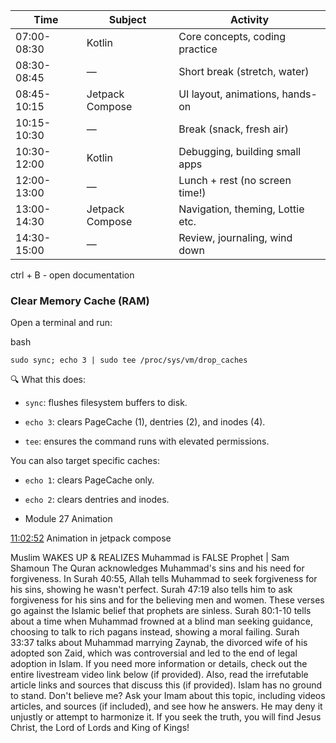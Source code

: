
| Time        | Subject         | Activity                         |
| ----------- | --------------- | -------------------------------- |
| 07:00-08:30 | Kotlin          | Core concepts, coding practice   |
| 08:30-08:45 | —               | Short break (stretch, water)     |
| 08:45-10:15 | Jetpack Compose | UI layout, animations, hands-on  |
| 10:15-10:30 | —               | Break (snack, fresh air)         |
| 10:30-12:00 | Kotlin          | Debugging, building small apps   |
| 12:00-13:00 | —               | Lunch + rest (no screen time!)   |
| 13:00-14:30 | Jetpack Compose | Navigation, theming, Lottie etc. |
| 14:30-15:00 | —               | Review, journaling, wind down    |


ctrl + B - open documentation


### Clear Memory Cache (RAM)

Open a terminal and run:

bash

```
sudo sync; echo 3 | sudo tee /proc/sys/vm/drop_caches
```

🔍 What this does:

- `sync`: flushes filesystem buffers to disk.
    
- `echo 3`: clears PageCache (1), dentries (2), and inodes (4).
    
- `tee`: ensures the command runs with elevated permissions.
    

You can also target specific caches:

- `echo 1`: clears PageCache only.
    
- `echo 2`: clears dentries and inodes.


- Module 27 Animation

[11:02:52](https://www.youtube.com/watch?v=U5dE-_E1wsg&t=39772s) Animation in jetpack compose



Muslim WAKES UP & REALIZES Muhammad is FALSE Prophet | Sam Shamoun The Quran acknowledges Muhammad's sins and his need for forgiveness. In Surah 40:55, Allah tells Muhammad to seek forgiveness for his sins, showing he wasn't perfect. Surah 47:19 also tells him to ask forgiveness for his sins and for the believing men and women. These verses go against the Islamic belief that prophets are sinless. Surah 80:1-10 tells about a time when Muhammad frowned at a blind man seeking guidance, choosing to talk to rich pagans instead, showing a moral failing. Surah 33:37 talks about Muhammad marrying Zaynab, the divorced wife of his adopted son Zaid, which was controversial and led to the end of legal adoption in Islam. If you need more information or details, check out the entire livestream video link below (if provided). Also, read the irrefutable article links and sources that discuss this (if provided). Islam has no ground to stand. Don't believe me? Ask your Imam about this topic, including videos articles, and sources (if included), and see how he answers. He may deny it unjustly or attempt to harmonize it. If you seek the truth, you will find Jesus Christ, the Lord of Lords and King of Kings!